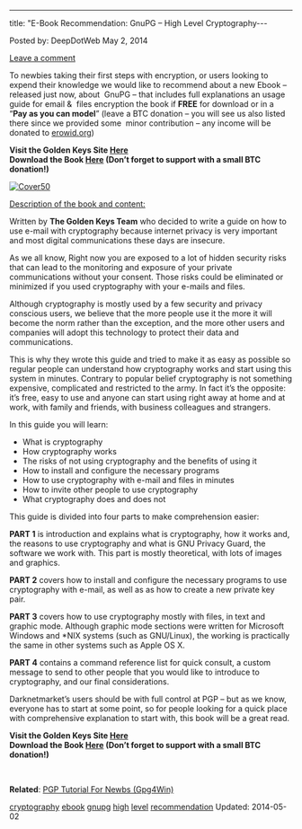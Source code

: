 ---
title: "E-Book Recommendation: GnuPG &#8211; High Level Cryptography---

<article class="post-listing post-5219 post type-post status-publish format-standard has-post-thumbnail hentry  tag-cryptography tag-ebook tag-gnupg tag-high tag-level tag-recommendation">
Posted by: DeepDotWeb
<span>May 2, 2014</span>
    
<a href="/2014/05/02/e-book-for-newbs-gnupg-high-level-cryptography/#respond">Leave a comment</a></span>
</p>
<div class="clear"></div>
<div class="entry">
<p>To newbies taking their first steps with encryption, or users looking to expend their knowledge we would like to recommend about a new Ebook &#8211; released just now, about  GnuPG &#8211; that includes full explanations an usage guide for email &amp;  files encryption the book if <strong>FREE</strong> for download or in a &#8220;<strong>Pay as you can model</strong>&#8221; (leave a BTC donation &#8211; you will see us also listed there since we provided some  minor contribution &#8211; any income will be donated to <a href="http://www.erowid.org/donations/">erowid.org</a>)</p>
<p><strong> <div class="box  info"><div class="box-inner-block"><i class="tieicon-boxicon"></i>
    Visit the Golden Keys Site <a href="https://www.goldenkeys.org/" target="_blank">Here</a></strong><br/>
<strong>Download the Book <a href="https://www.goldenkeys.org/download.html" target="_blank">Here</a> (Don&#8217;t forget to support with a small BTC donation!)
</div></div></strong></p>
<p><a href="/imgs/2014/05/Cover50.png"><img class="aligncenter  wp-image-5220" src="/imgs/2014/05/Cover50.png" alt="Cover50" width="281" height="397" srcset="/imgs/2014/05/Cover50.png 397w, /imgs/2014/05/Cover50-212x300.png 212w" sizes="(max-width: 281px) 100vw, 281px"/></a></p>
<p><span style="text-decoration: underline;">Description of the book and content:</span></p>
<p>Written by <strong>The Golden Keys Team</strong> who decided to write a guide on how to use e-mail with cryptography because internet privacy is very important and most digital communications these days are insecure.</p>
<p>As we all know, Right now you are exposed to a lot of hidden security risks that can lead to the monitoring and exposure of your private communications without your consent. Those risks could be eliminated or minimized if you used cryptography with your e-mails and files.</p>
<p>Although cryptography is mostly used by a few security and privacy conscious users, we believe that the more people use it the more it will become the norm rather than the exception, and the more other users and companies will adopt this technology to protect their data and communications.</p>
<p>This is why they wrote this guide and tried to make it as easy as possible so regular people can understand how cryptography works and start using this system in minutes. Contrary to popular belief cryptography is not something expensive, complicated and restricted to the army. In fact it&#8217;s the opposite: it&#8217;s free, easy to use and anyone can start using right away at home and at work, with family and friends, with business colleagues and strangers.</p>
<p>In this guide you will learn:</p>
<ul>
<li>What is cryptography</li>
<li>How cryptography works</li>
<li>The risks of not using cryptography and the benefits of using it</li>
<li>How to install and configure the necessary programs</li>
<li>How to use cryptography with e-mail and files in minutes</li>
<li>How to invite other people to use cryptography</li>
<li>What cryptography does and does not</li>
</ul>
<p>This guide is divided into four parts to make comprehension easier:</p>
<p><strong>PART 1</strong> is introduction and explains what is cryptography, how it works and, the reasons to use cryptography and what is GNU Privacy Guard, the software we work with. This part is mostly theoretical, with lots of images and graphics.</p>
<p><strong>PART 2</strong> covers how to install and configure the necessary programs to use cryptography with e-mail, as well as as how to create a new private key pair.</p>
<p><strong>PART 3</strong> covers how to use cryptography mostly with files, in text and graphic mode. Although graphic mode sections were written for Microsoft Windows and *NIX systems (such as GNU/Linux), the working is practically the same in other systems such as Apple OS X.</p>
<p><strong>PART 4</strong> contains a command reference list for quick consult, a custom message to send to other people that you would like to introduce to cryptography, and our final considerations.</p>
<p>Darknetmarket&#8217;s users should be with full control at PGP &#8211; but as we know, everyone has to start at some point, so for people looking for a quick place with comprehensive explanation to start with, this book will be a great read.</p>
<p><strong><div class="box  info"><div class="box-inner-block"><i class="tieicon-boxicon"></i>
    Visit the Golden Keys Site <a href="https://www.goldenkeys.org/" target="_blank">Here</a></strong><br/>
<strong>Download the Book <a href="https://www.goldenkeys.org/download.html" target="_blank">Here</a> (Don&#8217;t forget to support with a small BTC donation!)
</div></div></strong></p>
<p>&nbsp;</p>
<p><strong>Related</strong>: <a href="/2013/11/11/pgp-tutorial-for-newbs-gpg4win/">PGP Tutorial For Newbs (Gpg4Win)</a></p>
</div>
<a href="https://www.deepdotweb.com/tag/cryptography/" rel="tag">cryptography</a> <a href="https://www.deepdotweb.com/tag/ebook/" rel="tag">ebook</a> <a href="https://www.deepdotweb.com/tag/gnupg/" rel="tag">gnupg</a> <a href="https://www.deepdotweb.com/tag/high/" rel="tag">high</a> <a href="https://www.deepdotweb.com/tag/level/" rel="tag">level</a> <a href="https://www.deepdotweb.com/tag/recommendation/" rel="tag">recommendation</a></span> 
Updated: 2014-05-02
    
